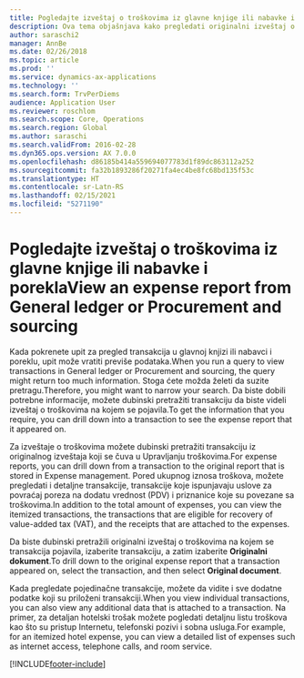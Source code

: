 ```yaml
---
title: Pogledajte izveštaj o troškovima iz glavne knjige ili nabavke i porekla
description: Ova tema objašnjava kako pregledati originalni izveštaj o troškovima na kojem se pojavila transakcija.
author: saraschi2
manager: AnnBe
ms.date: 02/26/2018
ms.topic: article
ms.prod: ''
ms.service: dynamics-ax-applications
ms.technology: ''
ms.search.form: TrvPerDiems
audience: Application User
ms.reviewer: roschlom
ms.search.scope: Core, Operations
ms.search.region: Global
ms.author: saraschi
ms.search.validFrom: 2016-02-28
ms.dyn365.ops.version: AX 7.0.0
ms.openlocfilehash: d86185b414a559694077783d1f89dc863112a252
ms.sourcegitcommit: fa32b1893286f20271fa4ec4be8fc68bd135f53c
ms.translationtype: HT
ms.contentlocale: sr-Latn-RS
ms.lasthandoff: 02/15/2021
ms.locfileid: "5271190"
---
```

# <a name="view-an-expense-report-from-general-ledger-or-procurement-and-sourcing"></a><span data-ttu-id="342b7-103">Pogledajte izveštaj o troškovima iz glavne knjige ili nabavke i porekla</span><span class="sxs-lookup"><span data-stu-id="342b7-103">View an expense report from General ledger or Procurement and sourcing</span></span>

<span data-ttu-id="342b7-104">Kada pokrenete upit za pregled transakcija u glavnoj knjizi ili nabavci i poreklu, upit može vratiti previše podataka.</span><span class="sxs-lookup"><span data-stu-id="342b7-104">When you run a query to view transactions in General ledger or Procurement and sourcing, the query might return too much information.</span></span> <span data-ttu-id="342b7-105">Stoga ćete možda želeti da suzite pretragu.</span><span class="sxs-lookup"><span data-stu-id="342b7-105">Therefore, you might want to narrow your search.</span></span> <span data-ttu-id="342b7-106">Da biste dobili potrebne informacije, možete dubinski pretražiti transakciju da biste videli izveštaj o troškovima na kojem se pojavila.</span><span class="sxs-lookup"><span data-stu-id="342b7-106">To get the information that you require, you can drill down into a transaction to see the expense report that it appeared on.</span></span>

<span data-ttu-id="342b7-107">Za izveštaje o troškovima možete dubinski pretražiti transakciju iz originalnog izveštaja koji se čuva u Upravljanju troškovima.</span><span class="sxs-lookup"><span data-stu-id="342b7-107">For expense reports, you can drill down from a transaction to the original report that is stored in Expense management.</span></span> <span data-ttu-id="342b7-108">Pored ukupnog iznosa troškova, možete pregledati i detaljne transakcije, transakcije koje ispunjavaju uslove za povraćaj poreza na dodatu vrednost (PDV) i priznanice koje su povezane sa troškovima.</span><span class="sxs-lookup"><span data-stu-id="342b7-108">In addition to the total amount of expenses, you can view the itemized transactions, the transactions that are eligible for recovery of value-added tax (VAT), and the receipts that are attached to the expenses.</span></span>

<span data-ttu-id="342b7-109">Da biste dubinski pretražili originalni izveštaj o troškovima na kojem se transakcija pojavila, izaberite transakciju, a zatim izaberite **Originalni dokument**.</span><span class="sxs-lookup"><span data-stu-id="342b7-109">To drill down to the original expense report that a transaction appeared on, select the transaction, and then select **Original document**.</span></span>

<span data-ttu-id="342b7-110">Kada pregledate pojedinačne transakcije, možete da vidite i sve dodatne podatke koji su priloženi transakciji.</span><span class="sxs-lookup"><span data-stu-id="342b7-110">When you view individual transactions, you can also view any additional data that is attached to a transaction.</span></span> <span data-ttu-id="342b7-111">Na primer, za detaljan hotelski trošak možete pogledati detaljnu listu troškova kao što su pristup Internetu, telefonski pozivi i sobna usluga.</span><span class="sxs-lookup"><span data-stu-id="342b7-111">For example, for an itemized hotel expense, you can view a detailed list of expenses such as internet access, telephone calls, and room service.</span></span>


[!INCLUDE[footer-include](../includes/footer-banner.md)]